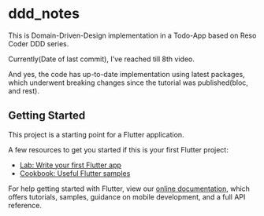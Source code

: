 # ddd_notes

This is Domain-Driven-Design implementation in a Todo-App based on Reso Coder DDD series.

Currently(Date of last commit), I've reached till 8th video.

And yes, the code has up-to-date implementation using latest packages, which underwent breaking changes since the tutorial was published(bloc, and rest).

## Getting Started

This project is a starting point for a Flutter application.

A few resources to get you started if this is your first Flutter project:

- [Lab: Write your first Flutter app](https://flutter.dev/docs/get-started/codelab)
- [Cookbook: Useful Flutter samples](https://flutter.dev/docs/cookbook)

For help getting started with Flutter, view our
[online documentation](https://flutter.dev/docs), which offers tutorials,
samples, guidance on mobile development, and a full API reference.
